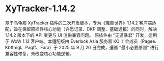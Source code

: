 # XyTracker-1.14.2
基于乌龟服 XyTracker 插件的二次开发版本，专为《魔兽世界》1.14.2 客户端适配，旨在保留原插件核心功能（许愿记录、DKP 调整、基础通报）的同时，解决 1.14.2 版本下的 API 变更与 UI 渲染兼容问题。 原插件由 "无道暴君" 开发，适用于 WoW 1.12 客户端。本适配版由 Everlook Asia 服务器 KO 工会成员（Pagee、Kbftmgl、Pagff、Fara）于 2025 年 9 月 20 日完成，遵循 "最小必要原则" 进行兼容性修复，未改变核心功能逻辑。

